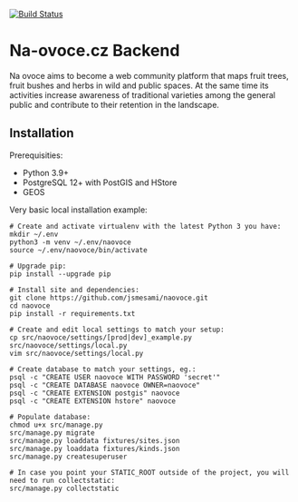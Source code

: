 [![Build Status](https://travis-ci.org/jsmesami/naovoce.svg?branch=master)](https://travis-ci.org/jsmesami/naovoce)

Na-ovoce.cz Backend
===================

Na ovoce aims to become a web community platform that maps fruit trees, fruit bushes and 
herbs in wild and public spaces. At the same time its activities increase awareness 
of traditional varieties among the general public and contribute to their retention 
in the landscape.

## Installation

Prerequisities:

* Python 3.9+
* PostgreSQL 12+ with PostGIS and HStore
* GEOS

Very basic local installation example:

	# Create and activate virtualenv with the latest Python 3 you have:
	mkdir ~/.env
	python3 -m venv ~/.env/naovoce
	source ~/.env/naovoce/bin/activate

	# Upgrade pip:
	pip install --upgrade pip

	# Install site and dependencies:
	git clone https://github.com/jsmesami/naovoce.git
	cd naovoce
	pip install -r requirements.txt

	# Create and edit local settings to match your setup: 
	cp src/naovoce/settings/[prod|dev]_example.py src/naovoce/settings/local.py
	vim src/naovoce/settings/local.py

	# Create database to match your settings, eg.:
	psql -c "CREATE USER naovoce WITH PASSWORD 'secret'"
	psql -c "CREATE DATABASE naovoce OWNER=naovoce"
	psql -c "CREATE EXTENSION postgis" naovoce
	psql -c "CREATE EXTENSION hstore" naovoce
	
	# Populate database:
	chmod u+x src/manage.py
	src/manage.py migrate
	src/manage.py loaddata fixtures/sites.json
	src/manage.py loaddata fixtures/kinds.json
	src/manage.py createsuperuser
	
	# In case you point your STATIC_ROOT outside of the project, you will need to run collectstatic:
	src/manage.py collectstatic

